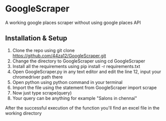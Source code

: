 # GoogleScraper
A working google places scraper without using google places API

## Installation & Setup
1. Clone the repo using git clone https://github.com/44za12/GoogleScraper.git
2. Change the directory to GoogleScraper using cd GoogleScraper
3. Install all the requirements using pip install -r requirements.txt
4. Open GoogleScraper.py in any text editor and edit the line 12, input your chromedriver path there
5. Open python using python command in your terminal
6. Import the file using the statement from GoogleScraper import scrape
7. Now just type scrape(query)
8. Your query can be anything for example "Salons in chennai"

After the successful execution of the function you'll find an excel file in the working directory
